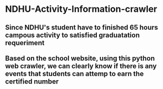 # NDHU-Activity-Information-crawler
## Since NDHU's student have to finished 65 hours campous activity to satisfied graduatation requeriment<br></br>Based on the school website, using this python web crawler, we can clearly know if there is any events that students can attemp to earn the certified number
##
